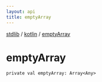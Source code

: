 ```yaml
---
layout: api
title: emptyArray
---
```

[stdlib](../index.md) / [kotlin](index.md) / [emptyArray](emptyArray.md)

# emptyArray

```
private val emptyArray: Array<Any>
```
